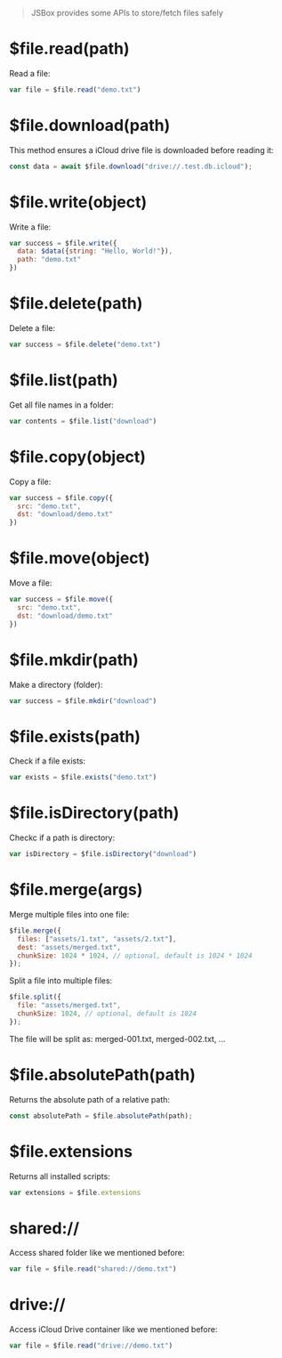 > JSBox provides some APIs to store/fetch files safely

# $file.read(path)

Read a file:

```js
var file = $file.read("demo.txt")
```

# $file.download(path)

This method ensures a iCloud drive file is downloaded before reading it:

```js
const data = await $file.download("drive://.test.db.icloud");
```

# $file.write(object)

Write a file:

```js
var success = $file.write({
  data: $data({string: "Hello, World!"}),
  path: "demo.txt"
})
```

# $file.delete(path)

Delete a file:

```js
var success = $file.delete("demo.txt")
```

# $file.list(path)

Get all file names in a folder:

```js
var contents = $file.list("download")
```

# $file.copy(object)

Copy a file:

```js
var success = $file.copy({
  src: "demo.txt",
  dst: "download/demo.txt"
})
```

# $file.move(object)

Move a file:

```js
var success = $file.move({
  src: "demo.txt",
  dst: "download/demo.txt"
})
```

# $file.mkdir(path)

Make a directory (folder):

```js
var success = $file.mkdir("download")
```

# $file.exists(path)

Check if a file exists:

```js
var exists = $file.exists("demo.txt")
```

# $file.isDirectory(path)

Checkc if a path is directory:

```js
var isDirectory = $file.isDirectory("download")
```

# $file.merge(args)

Merge multiple files into one file:

```js
$file.merge({
  files: ["assets/1.txt", "assets/2.txt"],
  dest: "assets/merged.txt",
  chunkSize: 1024 * 1024, // optional, default is 1024 * 1024
});
```

Split a file into multiple files:

```js
$file.split({
  file: "assets/merged.txt",
  chunkSize: 1024, // optional, default is 1024
});
```

The file will be split as: merged-001.txt, merged-002.txt, ...

# $file.absolutePath(path)

Returns the absolute path of a relative path:

```js
const absolutePath = $file.absolutePath(path);
```

# $file.extensions

Returns all installed scripts:

```js
var extensions = $file.extensions
```

# shared://

Access shared folder like we mentioned before:

```js
var file = $file.read("shared://demo.txt")
```

# drive://

Access iCloud Drive container like we mentioned before:

```js
var file = $file.read("drive://demo.txt")
```